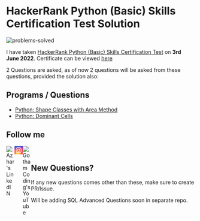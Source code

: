 # HackerRank Python (Basic) Skills Certification Test Solution

![problems-solved](https://img.shields.io/badge/problem%20solved-2-1f72ff.svg)

I have taken [HackerRank Python (Basic) Skills Certification Test](https://www.hackerrank.com/skills-verification/python_basic) on __3rd June 2022__. 
Certificate can be viewed [here](https://www.hackerrank.com/certificates/c912555d3929)

2 Questions are asked, as of now 2 questions will be asked from these questions, provided the solution also:
## Programs / Questions
- [Python: Shape Classes with Area Method](shape-classes-with-area-method.py)
- [Python: Dominant Cells](dominant-cells.py)

## Follow me

<a href="https://www.linkedin.com/in/azhark/">
  <img align="left" alt="Azhar's LinkedIN" width="22px" src="https://raw.githubusercontent.com/peterthehan/peterthehan/master/assets/linkedin.svg" />
</a>
<a href="https://instagram.com/officialazhark">
  <img align="left" alt="Azhar Khan | Twitter" width="22px" src="https://raw.githubusercontent.com/edent/SuperTinyIcons/91a804aef38847ce0d70cc4f796da8931b2f1f19/images/svg/instagram.svg" />
</a>
<a href="https://www.youtube.com/gothamcoding">
  <img align="left" alt="Gotham Coding's YouTube" width="22px" src="https://raw.githubusercontent.com/peterthehan/peterthehan/master/assets/youtube.svg" />
</a>

<br/>

## New Questions?
If any new questions comes other than these, make sure to create PR/Issue.

Will be adding SQL Advanced Questions soon in separate repo.
